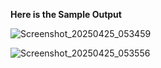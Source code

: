 **Here is the Sample Output**

![Screenshot_20250425_053459](https://github.com/user-attachments/assets/ca76a2f5-e47f-4320-920d-2cb6abd947fc)



![Screenshot_20250425_053556](https://github.com/user-attachments/assets/2daa96ce-fc4d-46f0-ae6b-44aeeb1b9ed1)
